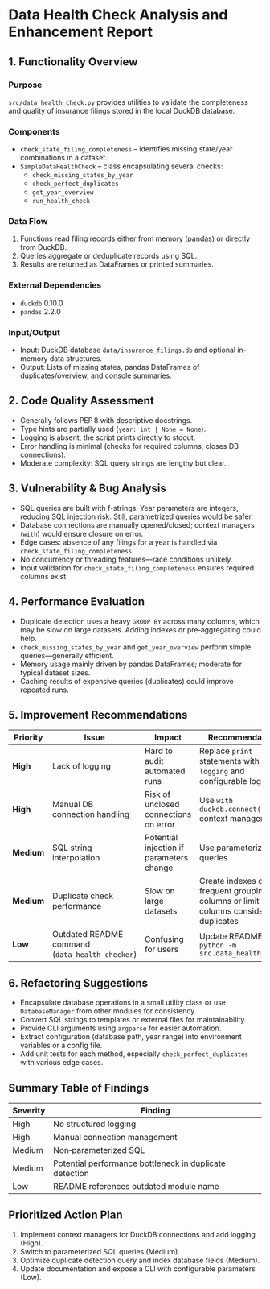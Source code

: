 # Data Health Check Analysis and Enhancement Report

## 1. Functionality Overview

### Purpose
`src/data_health_check.py` provides utilities to validate the completeness and quality of insurance filings stored in the local DuckDB database.

### Components
- `check_state_filing_completeness` – identifies missing state/year combinations in a dataset.
- `SimpleDataHealthCheck` – class encapsulating several checks:
  - `check_missing_states_by_year`
  - `check_perfect_duplicates`
  - `get_year_overview`
  - `run_health_check`

### Data Flow
1. Functions read filing records either from memory (pandas) or directly from DuckDB.
2. Queries aggregate or deduplicate records using SQL.
3. Results are returned as DataFrames or printed summaries.

### External Dependencies
- `duckdb` 0.10.0
- `pandas` 2.2.0

### Input/Output
- Input: DuckDB database `data/insurance_filings.db` and optional in-memory data structures.
- Output: Lists of missing states, pandas DataFrames of duplicates/overview, and console summaries.

## 2. Code Quality Assessment
- Generally follows PEP 8 with descriptive docstrings.
- Type hints are partially used (`year: int | None = None`).
- Logging is absent; the script prints directly to stdout.
- Error handling is minimal (checks for required columns, closes DB connections).
- Moderate complexity: SQL query strings are lengthy but clear.

## 3. Vulnerability & Bug Analysis
- SQL queries are built with f-strings. Year parameters are integers, reducing SQL injection risk. Still, parametrized queries would be safer.
- Database connections are manually opened/closed; context managers (`with`) would ensure closure on error.
- Edge cases: absence of any filings for a year is handled via `check_state_filing_completeness`.
- No concurrency or threading features—race conditions unlikely.
- Input validation for `check_state_filing_completeness` ensures required columns exist.

## 4. Performance Evaluation
- Duplicate detection uses a heavy `GROUP BY` across many columns, which may be slow on large datasets. Adding indexes or pre‑aggregating could help.
- `check_missing_states_by_year` and `get_year_overview` perform simple queries—generally efficient.
- Memory usage mainly driven by pandas DataFrames; moderate for typical dataset sizes.
- Caching results of expensive queries (duplicates) could improve repeated runs.

## 5. Improvement Recommendations
| Priority | Issue | Impact | Recommendation | Effort | Testing |
|---------|-------|--------|---------------|-------|---------|
| **High** | Lack of logging | Hard to audit automated runs | Replace `print` statements with `logging` and configurable log levels | 2h | Verify logs are written correctly |
| **High** | Manual DB connection handling | Risk of unclosed connections on error | Use `with duckdb.connect()` context managers | 1h | Unit tests for connection closure |
| **Medium** | SQL string interpolation | Potential injection if parameters change | Use parameterized queries | 1.5h | Tests using malicious input |
| **Medium** | Duplicate check performance | Slow on large datasets | Create indexes on frequent grouping columns or limit columns considered duplicates | 2h | Benchmark runtime before/after |
| **Low** | Outdated README command (`data_health_checker`) | Confusing for users | Update README to `python -m src.data_health_check` | 0.25h | N/A |

## 6. Refactoring Suggestions
- Encapsulate database operations in a small utility class or use `DatabaseManager` from other modules for consistency.
- Convert SQL strings to templates or external files for maintainability.
- Provide CLI arguments using `argparse` for easier automation.
- Extract configuration (database path, year range) into environment variables or a config file.
- Add unit tests for each method, especially `check_perfect_duplicates` with various edge cases.

## Summary Table of Findings
| Severity | Finding |
|---------|---------|
| High | No structured logging |
| High | Manual connection management |
| Medium | Non‑parameterized SQL |
| Medium | Potential performance bottleneck in duplicate detection |
| Low | README references outdated module name |

## Prioritized Action Plan
1. Implement context managers for DuckDB connections and add logging (High).
2. Switch to parameterized SQL queries (Medium).
3. Optimize duplicate detection query and index database fields (Medium).
4. Update documentation and expose a CLI with configurable parameters (Low).

